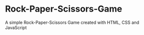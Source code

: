 # Rock-Paper-Scissors-Game

A simple Rock-Paper-Scissors Game created with HTML, CSS and JavaScript
